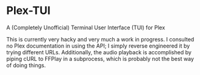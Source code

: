 # Plex-TUI
A (Completely Unofficial) Terminal User Interface (TUI) for Plex

This is currently very hacky and very much a work in progress.  I consulted no Plex documentation in using the API; I simply reverse engineered it by trying different URLs.  Additionally, the audio playback is accomplished by piping cURL to FFPlay in a subprocess, which is probably not the best way of doing things.

